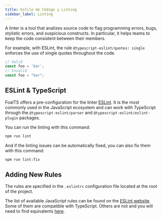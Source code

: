 ```yaml
---
title: Estilo de Código y Linting
sidebar_label: Linting
---
```



A linter is a tool that analizes source code to flag programming errors, bugs, stylistic errors, and suspicious constructs. In particular, it helps teams to keep the code consistent between their members.

For example, with ESLint, the rule `@typescript-eslint/quotes: single` enforces the use of single quotes throughout the code.

```typescript
// Valid
const foo = 'bar';
// Invalid
const foo = "bar";
```

## ESLint & TypeScript

FoalTS offers a pre-configuration for the linter [ESLint](https://eslint.org/). It is the most commonly used in the JavaScript ecosystem and can work with TypeScript through the `@typescript-eslint/parser` and `@typescript-eslint/eslint-plugin` packages.

You can run the linting with this command:
```sh
npm run lint
```

And if the linting issues can be automatically fixed, you can also fix them with this command:
```sh
npm run lint:fix
```

## Adding New Rules

The rules are specified in the `.eslintrc` configuration file located at the root of the project.

The list of available JavaScript rules can be found on the [ESLint website](https://eslint.org/docs/rules/). Some of them are compatible with TypeScript. Others are not and you will need to find equivalents [here](https://github.com/typescript-eslint/typescript-eslint/tree/master/packages/eslint-plugin#supported-rules).
